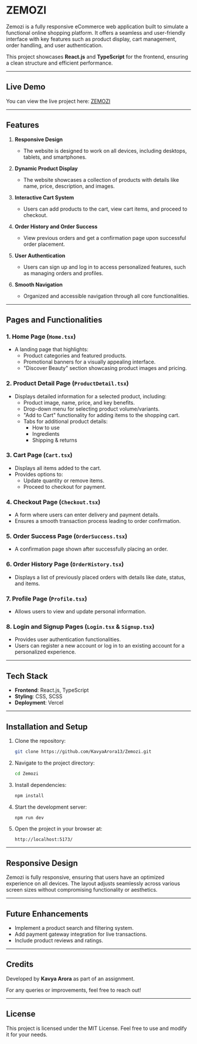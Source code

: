 # ZEMOZI

Zemozi is a fully responsive eCommerce web application built to simulate a functional online shopping platform. It offers a seamless and user-friendly interface with key features such as product display, cart management, order handling, and user authentication.

This project showcases **React.js** and **TypeScript** for the frontend, ensuring a clean structure and efficient performance.

---

## Live Demo  
You can view the live project here: [ZEMOZI](https://zemozi.vercel.app/)

---

## Features
1. **Responsive Design**  
   - The website is designed to work on all devices, including desktops, tablets, and smartphones.  

2. **Dynamic Product Display**  
   - The website showcases a collection of products with details like name, price, description, and images.  

3. **Interactive Cart System**  
   - Users can add products to the cart, view cart items, and proceed to checkout.  

4. **Order History and Order Success**  
   - View previous orders and get a confirmation page upon successful order placement.  

5. **User Authentication**  
   - Users can sign up and log in to access personalized features, such as managing orders and profiles.

6. **Smooth Navigation**  
   - Organized and accessible navigation through all core functionalities.

---

## Pages and Functionalities

### 1. **Home Page** (`Home.tsx`)
   - A landing page that highlights:  
     - Product categories and featured products.  
     - Promotional banners for a visually appealing interface.  
     - "Discover Beauty" section showcasing product images and pricing.

### 2. **Product Detail Page** (`ProductDetail.tsx`)
   - Displays detailed information for a selected product, including:  
     - Product image, name, price, and key benefits.  
     - Drop-down menu for selecting product volume/variants.  
     - "Add to Cart" functionality for adding items to the shopping cart.  
     - Tabs for additional product details:  
       - How to use  
       - Ingredients  
       - Shipping & returns

### 3. **Cart Page** (`Cart.tsx`)
   - Displays all items added to the cart.  
   - Provides options to:  
     - Update quantity or remove items.  
     - Proceed to checkout for payment.

### 4. **Checkout Page** (`Checkout.tsx`)
   - A form where users can enter delivery and payment details.  
   - Ensures a smooth transaction process leading to order confirmation.

### 5. **Order Success Page** (`OrderSuccess.tsx`)
   - A confirmation page shown after successfully placing an order.

### 6. **Order History Page** (`OrderHistory.tsx`)
   - Displays a list of previously placed orders with details like date, status, and items.

### 7. **Profile Page** (`Profile.tsx`)
   - Allows users to view and update personal information.

### 8. **Login and Signup Pages** (`Login.tsx` & `Signup.tsx`)
   - Provides user authentication functionalities.  
   - Users can register a new account or log in to an existing account for a personalized experience.

---

## Tech Stack
- **Frontend**: React.js, TypeScript
- **Styling**: CSS, SCSS
- **Deployment**: Vercel

---

## Installation and Setup
1. Clone the repository:  
   ```bash
   git clone https://github.com/KavyaArora13/Zemozi.git
   ```

2. Navigate to the project directory:  
   ```bash
   cd Zemozi
   ```

3. Install dependencies:  
   ```bash
   npm install
   ```

4. Start the development server:  
   ```bash
   npm run dev
   ```

5. Open the project in your browser at:  
   ```
   http://localhost:5173/
   ```

---

## Responsive Design
Zemozi is fully responsive, ensuring that users have an optimized experience on all devices. The layout adjusts seamlessly across various screen sizes without compromising functionality or aesthetics.

---

## Future Enhancements
- Implement a product search and filtering system.  
- Add payment gateway integration for live transactions.  
- Include product reviews and ratings.

---

## Credits
Developed by **Kavya Arora** as part of an assignment.

For any queries or improvements, feel free to reach out!

---

## License
This project is licensed under the MIT License. Feel free to use and modify it for your needs.

